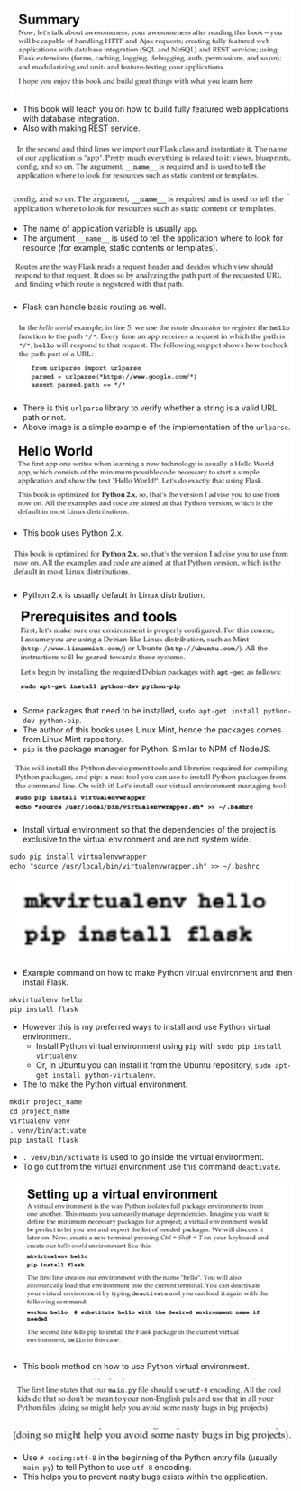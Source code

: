 ![./20161205-1102-cet-building-web-application-with-flask-2-1.png](./20161205-1102-cet-building-web-application-with-flask-2-1.png)

* This book will teach you on how to build fully featured web applications with database integration.
* Also with making REST service.

![./20161205-1102-cet-building-web-application-with-flask-2-2.png](./20161205-1102-cet-building-web-application-with-flask-2-2.png)

![./20161205-1102-cet-building-web-application-with-flask-2-3.png](./20161205-1102-cet-building-web-application-with-flask-2-3.png)

* The name of application variable is usually `app`.
* The argument `__name__` is used to tell the application where to look for resource (for example, static contents or templates).

![./20161205-1102-cet-building-web-application-with-flask-2-4.png](./20161205-1102-cet-building-web-application-with-flask-2-4.png)

* Flask can handle basic routing as well.

![./20161205-1102-cet-building-web-application-with-flask-2-5.png](./20161205-1102-cet-building-web-application-with-flask-2-5.png)

* There is this `urlparse` library to verify whether a string is a valid URL path or not.
* Above image is a simple example of the implementation of the `urlparse`.

![./20161205-1102-cet-building-web-application-with-flask-2-6.png](./20161205-1102-cet-building-web-application-with-flask-2-6.png)

* This book uses Python 2.x.

![./20161205-1102-cet-building-web-application-with-flask-2-7.png](./20161205-1102-cet-building-web-application-with-flask-2-7.png)

* Python 2.x is usually default in Linux distribution.

![./20161205-1102-cet-building-web-application-with-flask-2-8.png](./20161205-1102-cet-building-web-application-with-flask-2-8.png)

* Some packages that need to be installed, `sudo apt-get install python-dev python-pip`.
* The author of this books uses Linux Mint, hence the packages comes from Linux Mint repository.
* `pip` is the package manager for Python. Similar to NPM of NodeJS.

![./20161205-1102-cet-building-web-application-with-flask-2-9.png](./20161205-1102-cet-building-web-application-with-flask-2-9.png)

* Install virtual environment so that the dependencies of the project is exclusive to the virtual environment and are not system wide.

```markdown
sudo pip install virtualenvwrapper
echo "source /usr/local/bin/virtualenvwrapper.sh" >> ~/.bashrc
```

![./20161205-1102-cet-building-web-application-with-flask-2-10.png](./20161205-1102-cet-building-web-application-with-flask-2-10.png)

* Example command on how to make Python virtual environment and then install Flask.

```markdown
mkvirtualenv hello
pip install flask
```

* However this is my preferred ways to install and use Python virtual environment.
    * Install Python virtual environment using `pip` with `sudo pip install virtualenv`.
    * Or, in Ubuntu you can install it from the Ubuntu repository, `sudo apt-get install python-virtualenv`.
* The to make the Python virtual environment.

```markdown
mkdir project_name
cd project_name
virtualenv venv
. venv/bin/activate
pip install flask
```

* `. venv/bin/activate` is used to go inside the virtual environment.
* To go out from the virtual environment use this  command `deactivate`.

![./20161205-1102-cet-building-web-application-with-flask-2-11.png](./20161205-1102-cet-building-web-application-with-flask-2-11.png)

* This book method on how to use Python virtual environment.

![./20161205-1102-cet-building-web-application-with-flask-2-12.png](./20161205-1102-cet-building-web-application-with-flask-2-12.png)

![./20161205-1102-cet-building-web-application-with-flask-2-13.png](./20161205-1102-cet-building-web-application-with-flask-2-13.png)

* Use `# coding:utf-8` in the beginning of the Python entry file (usually `main.py`) to tell Python to use `utf-8` encoding.
* This helps you to prevent nasty bugs exists within the application.